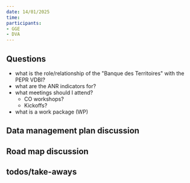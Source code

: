 ```yaml
---
date: 14/01/2025
time: 
participants:
- GGE
- DVA
---
```


## Questions 
- what is the role/relationship of the "Banque des Territoires" with the PEPR VDBI?
- what are the ANR indicators for?
- what meetings should I attend?
  - CO workshops?
  - Kickoffs?
- what is a work package (WP)

## Data management plan discussion

## Road map discussion

## todos/take-aways
